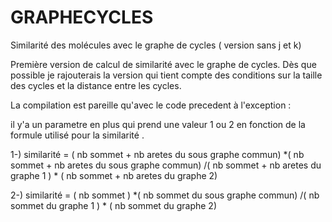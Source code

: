 # GRAPHECYCLES
Similarité des molécules avec le graphe de cycles ( version sans j et k)


Première version de calcul de similarité avec le graphe de cycles. Dès que possible je rajouterais la version qui tient compte des conditions  sur la taille des cycles et la distance entre les cycles.


La compilation est pareille qu'avec le code precedent à l'exception :

il y'a un parametre en plus qui prend une valeur 1 ou 2 en fonction de la formule utilisé pour la similarité .

1-) similarité = ( nb sommet + nb aretes du sous graphe commun) *( nb sommet + nb aretes du sous graphe commun) /( nb sommet + nb aretes du graphe 1 ) * ( nb sommet + nb aretes du graphe 2)

2-) similarité = ( nb sommet ) *( nb sommet  du sous graphe commun) /( nb sommet du graphe 1 ) * ( nb sommet du graphe 2)
